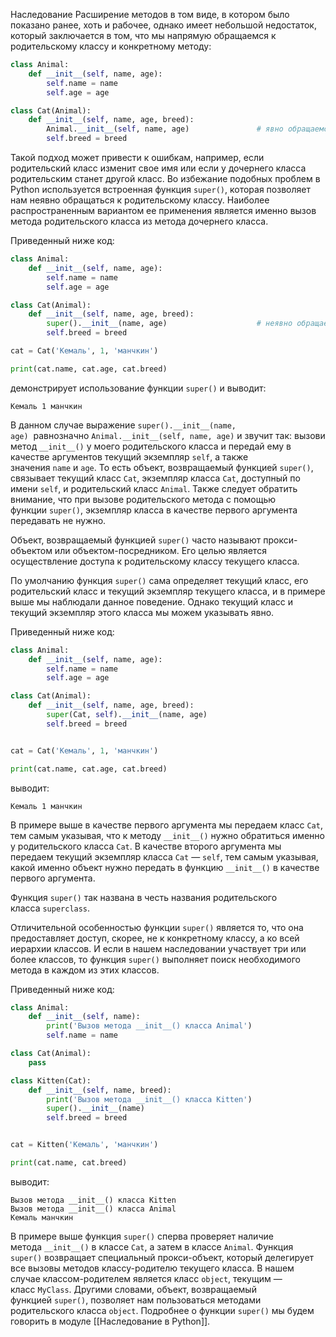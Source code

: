 Наследование
Расширение методов в том виде, в котором было показано ранее, хоть и рабочее, однако имеет небольшой недостаток, который заключается в том, что мы напрямую обращаемся к родительскому классу и конкретному методу:

```python
class Animal:
    def __init__(self, name, age):
        self.name = name
        self.age = age

class Cat(Animal):
    def __init__(self, name, age, breed):
        Animal.__init__(self, name, age)               # явно обращаемся к методу __init__() класса Animal
        self.breed = breed
```

Такой подход может привести к ошибкам, например, если родительский класс изменит свое имя или если у дочернего класса родительским станет другой класс. Во избежание подобных проблем в Python используется встроенная функция `super()`, которая позволяет нам неявно обращаться к родительскому классу. Наиболее распространенным вариантом ее применения является именно вызов метода родительского класса из метода дочернего класса.

Приведенный ниже код:

```python
class Animal:
    def __init__(self, name, age):
        self.name = name
        self.age = age

class Cat(Animal):
    def __init__(self, name, age, breed): 
        super().__init__(name, age)                    # неявно обращаемся к методу __init__() родительского класса
        self.breed = breed

cat = Cat('Кемаль', 1, 'манчкин')

print(cat.name, cat.age, cat.breed)
```

демонстрирует использование функции `super()` и выводит:

```no-highlight
Кемаль 1 манчкин
```

В данном случае выражение `super().__init__(name, age)`  равнозначно `Animal.__init__(self, name, age)` и звучит так: вызови метод `__init__()` у моего родительского класса и передай ему в качестве аргументов текущий экземпляр `self`, а также значения `name` и `age`. То есть объект, возвращаемый функцией `super()`, связывает текущий класс `Cat`, экземпляр класса `Cat`, доступный по имени `self`, и родительский класс `Animal`. Также следует обратить внимание, что при вызове родительского метода с помощью функции `super()`, экземпляр класса в качестве первого аргумента передавать не нужно.

Объект, возвращаемый функцией `super()` часто называют прокси-объектом или объектом-посредником. Его целью является осуществление доступа к родительскому классу текущего класса.

По умолчанию функция `super()` сама определяет текущий класс, его родительский класс и текущий экземпляр текущего класса, и в примере выше мы наблюдали данное поведение. Однако текущий класс и текущий экземпляр этого класса мы можем указывать явно.

Приведенный ниже код: 

```python
class Animal:
    def __init__(self, name, age):
        self.name = name
        self.age = age

class Cat(Animal):
    def __init__(self, name, age, breed): 
        super(Cat, self).__init__(name, age)
        self.breed = breed


cat = Cat('Кемаль', 1, 'манчкин')

print(cat.name, cat.age, cat.breed)
```

выводит:

```no-highlight
Кемаль 1 манчкин
```

В примере выше в качестве первого аргумента мы передаем класс `Cat`, тем самым указывая, что к методу `__init__()` нужно обратиться именно у родительского класса `Cat`. В качестве второго аргумента мы передаем текущий экземпляр класса `Cat` — `self`, тем самым указывая, какой именно объект нужно передать в функцию `__init__()` в качестве первого аргумента.

Функция `super()` так названа в честь названия родительского класса `superclass`.

Отличительной особенностью функции `super()` является то, что она предоставляет доступ, скорее, не к конкретному классу, а ко всей иерархии классов. И если в нашем наследовании участвует три или более классов, то функция `super()` выполняет поиск необходимого метода в каждом из этих классов.

Приведенный ниже код:

```python
class Animal:
    def __init__(self, name):
        print('Вызов метода __init__() класса Animal')
        self.name = name

class Cat(Animal):
    pass

class Kitten(Cat):
    def __init__(self, name, breed):
        print('Вызов метода __init__() класса Kitten')
        super().__init__(name)
        self.breed = breed


cat = Kitten('Кемаль', 'манчкин')

print(cat.name, cat.breed)
```

выводит:

```no-highlight
Вызов метода __init__() класса Kitten
Вызов метода __init__() класса Animal
Кемаль манчкин
```

В примере выше функция `super()` сперва проверяет наличие метода `__init__()` в классе `Cat`, а затем в классе `Animal`.
Функция `super()` возвращает специальный прокси-объект, который делегирует все вызовы методов классу-родителю текущего класса. В нашем случае классом-родителем является класс `object`, текущим — класс `MyClass`. Другими словами, объект, возвращаемый функцией `super()`, позволяет нам пользоваться методами родительского класса `object`. Подробнее о функции `super()` мы будем говорить в модуле [[Наследование в Python]].
